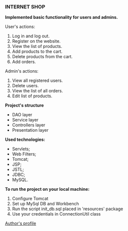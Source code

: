 ### **INTERNET SHOP**

**Implemented basic functionality for users and admins.** 

User's actions:
1) Log in and log out.
2) Register on the website.
3) View the list of products.
4) Add products to the cart.
5) Delete products from the cart.
6) Add orders.

Admin's actions:
1) View all registered users.
2) Delete users.
3) View the list of all orders.
4) Edit list of products. 

**Project's structure**
- DAO layer
- Service layer
- Controllers layer
- Presentation layer

**Used technologies:**

- Servlets;
- Web Filters;
- Tomcat;
- JSP;
- JSTL;
- JDBC;
- MySQL.

**To run the project on your local machine:**

1) Configure Tomcat
2) Set up MySql DB and Workbench
3) Run the script init_db.sql placed in 'resources' package
4) Use your credentials in ConnectionUtil class

[Author's profile](https://github.com/TimoxaV)
